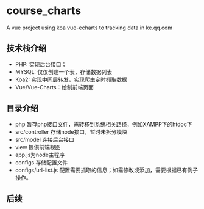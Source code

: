 # course_charts
A vue project using koa vue-echarts to tracking data in ke.qq.com
## 技术栈介绍
- PHP: 实现后台接口；
- MYSQL: 仅仅创建一个表，存储数据列表
- Koa2: 实现中间层转发，实现爬虫定时抓取数据
- Vue/Vue-Charts：绘制前端页面

## 目录介绍
- php 暂存php接口文件，需转移到系统相关路径，例如XAMPP下的htdoc下
- src/controller 存储node接口，暂时未拆分模块
- src/model 连接后台接口
- view 提供前端视图
- app.js为node主程序
- configs 存储配置文件
- configs/url-list.js 配置需要抓取的信息；如需修改或添加，需要根据已有例子操作。

## 后续

